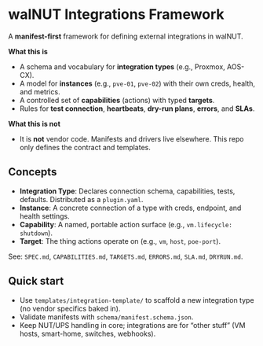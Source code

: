 # walNUT Integrations Framework

A **manifest-first** framework for defining external integrations in walNUT.

**What this is**
- A schema and vocabulary for **integration types** (e.g., Proxmox, AOS-CX).
- A model for **instances** (e.g., `pve-01`, `pve-02`) with their own creds, health, and metrics.
- A controlled set of **capabilities** (actions) with typed **targets**.
- Rules for **test connection**, **heartbeats**, **dry-run plans**, **errors**, and **SLAs**.

**What this is not**
- It is **not** vendor code. Manifests and drivers live elsewhere. This repo only defines the contract and templates.

## Concepts

- **Integration Type**: Declares connection schema, capabilities, tests, defaults. Distributed as a `plugin.yaml`.
- **Instance**: A concrete connection of a type with creds, endpoint, and health settings.
- **Capability**: A named, portable action surface (e.g., `vm.lifecycle: shutdown`).
- **Target**: The thing actions operate on (e.g., `vm`, `host`, `poe-port`).

See: `SPEC.md`, `CAPABILITIES.md`, `TARGETS.md`, `ERRORS.md`, `SLA.md`, `DRYRUN.md`.

## Quick start

- Use `templates/integration-template/` to scaffold a new integration type (no vendor specifics baked in).
- Validate manifests with `schema/manifest.schema.json`.
- Keep NUT/UPS handling in core; integrations are for “other stuff” (VM hosts, smart-home, switches, webhooks).